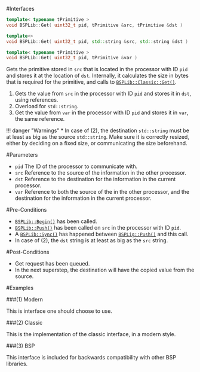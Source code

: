 #Interfaces

```cpp
template< typename tPrimitive >
void BSPLib::Get( uint32_t pid, tPrimitive &src, tPrimitive &dst )      // (1) References

template<>
void BSPLib::Get( uint32_t pid, std::string &src, std::string &dst )    // (2) std::string

template< typename tPrimitive >
void BSPLib::Get( uint32_t pid, tPrimitive &var )                       // (3) Reference
```

Gets the primitive stored in `src` that is located in the processor with ID `pid` and stores it at the location of `dst`. 
Internally, it calculates the size in bytes that is required for the primitive, and calls to [`BSPLib::Classic::Get()`](get.md).

1. Gets the value from `src` in the processor with ID `pid` and stores it in `dst`, using references.
2. Overload for `std::string`.
3. Get the value from `var` in the processor with ID `pid` and stores it in `var`, the same reference.

!!! danger "Warnings"
     * In case of (2), the destination `std::string` must be at least as big as the source `std::string`. 
       Make sure it is correctly resized, either by deciding on a fixed size, or communicating the size beforehand.


#Parameters

* `pid` The ID of the processor to communicate with.
* `src` Reference to the source of the information in the other processor.
* `dst` Reference to the destination for the information in the current processor.
* `var` Reference to both the source of the in the other processor, and the destination for the information in the
        current processor.

#Pre-Conditions
* [`BSPLib::Begin()`](../logic/begin.md) has been called.
* [`BSPLib::Push()`](../regdereg/push.md) has been called on `src` in the processor with ID `pid`.
* A [`BSPLib::Sync()`](../sync/sync.md) has happened between [`BSPLig::Push()`](../regdereg/push.md) and this call.
* In case of (2), the `dst` string is at least as big as the `src` string.

#Post-Conditions
* Get request has been queued.
* In the next superstep, the destination will have the copied value from the source.
     
#Examples

###(1) Modern

This is interface one should choose to use.

###(2) Classic

This is the implementation of the classic interface, in a modern style.

###(3) BSP

This interface is included for backwards compatibility with other BSP libraries.